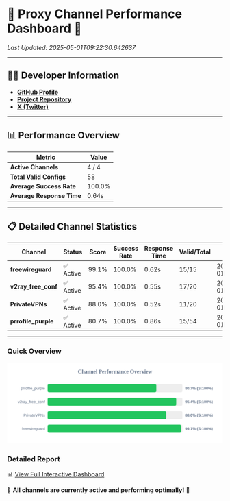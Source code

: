 # 🌟 Proxy Channel Performance Dashboard 🌟

_Last Updated: 2025-05-01T09:22:30.642637_

---

## 👩‍💻 Developer Information

- **[GitHub Profile](https://github.com/4n0nymou3)**  
- **[Project Repository](https://github.com/4n0nymou3/multi-proxy-config-fetcher)**  
- **[X (Twitter)](https://x.com/4n0nymou3)**  

---

## 📊 Performance Overview

| Metric                | Value       |
|-----------------------|-------------|
| **Active Channels**   | 4 / 4       |
| **Total Valid Configs** | 58          |
| **Average Success Rate** | 100.0%      |
| **Average Response Time** | 0.64s       |

---

## 📋 Detailed Channel Statistics

| Channel          | Status     | Score  | Success Rate | Response Time | Valid/Total | Last Success               |
|------------------|------------|--------|--------------|---------------|-------------|----------------------------|
| **freewireguard**  | ✅ Active  | 99.1%  | 100.0% | 0.62s         | 15/15       | 2025-05-01T09:22:30.641299 |
| **v2ray_free_conf**  | ✅ Active  | 95.4%  | 100.0% | 0.55s         | 17/20       | 2025-05-01T09:22:29.437763 |
| **PrivateVPNs**  | ✅ Active  | 88.0%  | 100.0% | 0.52s         | 11/20       | 2025-05-01T09:22:29.991221 |
| **prrofile_purple**  | ✅ Active  | 80.7%  | 100.0% | 0.86s         | 15/54       | 2025-05-01T09:22:28.817710 |

---

### Quick Overview
<div align="center">
  <a href="https://raw.githubusercontent.com/nullluser/NullRepo/refs/heads/main/assets/channel_stats_chart.svg">
    <img src="https://raw.githubusercontent.com/nullluser/NullRepo/refs/heads/main/assets/channel_stats_chart.svg" alt="Source Performance Statistics" width="800">
  </a>
</div>

### Detailed Report
📊 [View Full Interactive Dashboard](https://htmlpreview.github.io/?https://github.com/nullluser/NullRepo/blob/main/assets/performance_report.html)

🎉 **All channels are currently active and performing optimally!** 🎉
